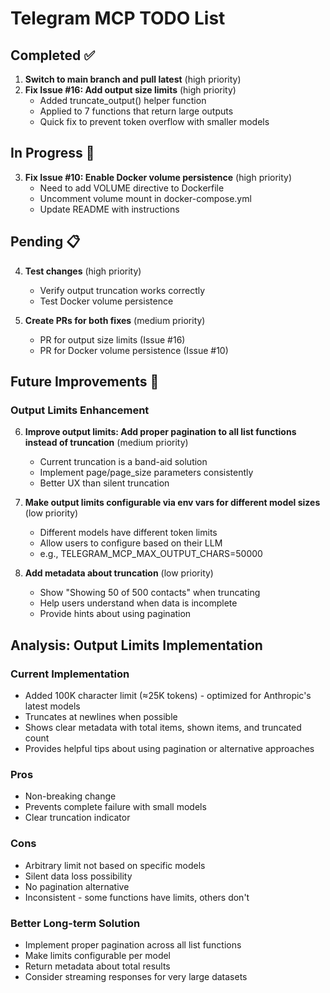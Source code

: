 # Telegram MCP TODO List

## Completed ✅
1. **Switch to main branch and pull latest** (high priority)
2. **Fix Issue #16: Add output size limits** (high priority)
   - Added truncate_output() helper function
   - Applied to 7 functions that return large outputs
   - Quick fix to prevent token overflow with smaller models

## In Progress 🔄
3. **Fix Issue #10: Enable Docker volume persistence** (high priority)
   - Need to add VOLUME directive to Dockerfile
   - Uncomment volume mount in docker-compose.yml
   - Update README with instructions

## Pending 📋
4. **Test changes** (high priority)
   - Verify output truncation works correctly
   - Test Docker volume persistence

5. **Create PRs for both fixes** (medium priority)
   - PR for output size limits (Issue #16)
   - PR for Docker volume persistence (Issue #10)

## Future Improvements 🚀

### Output Limits Enhancement
6. **Improve output limits: Add proper pagination to all list functions instead of truncation** (medium priority)
   - Current truncation is a band-aid solution
   - Implement page/page_size parameters consistently
   - Better UX than silent truncation

7. **Make output limits configurable via env vars for different model sizes** (low priority)
   - Different models have different token limits
   - Allow users to configure based on their LLM
   - e.g., TELEGRAM_MCP_MAX_OUTPUT_CHARS=50000

8. **Add metadata about truncation** (low priority)
   - Show "Showing 50 of 500 contacts" when truncating
   - Help users understand when data is incomplete
   - Provide hints about using pagination

## Analysis: Output Limits Implementation

### Current Implementation
- Added 100K character limit (≈25K tokens) - optimized for Anthropic's latest models
- Truncates at newlines when possible
- Shows clear metadata with total items, shown items, and truncated count
- Provides helpful tips about using pagination or alternative approaches

### Pros
- Non-breaking change
- Prevents complete failure with small models
- Clear truncation indicator

### Cons
- Arbitrary limit not based on specific models
- Silent data loss possibility
- No pagination alternative
- Inconsistent - some functions have limits, others don't

### Better Long-term Solution
- Implement proper pagination across all list functions
- Make limits configurable per model
- Return metadata about total results
- Consider streaming responses for very large datasets